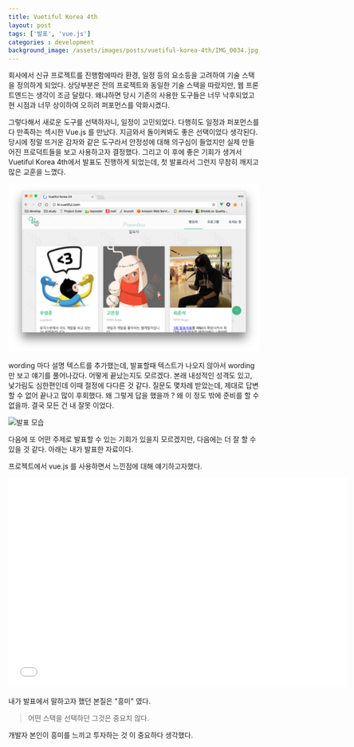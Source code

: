 ```yaml
---
title: Vuetiful Korea 4th
layout: post
tags: ['발표', 'vue.js']
categories : development
background_image: /assets/images/posts/vuetiful-korea-4th/IMG_0034.jpg
---
```


회사에서 신규 프로젝트를 진행함에따라 환경, 일정 등의 요소등을 고려하여 기술 스택을 정의하게 되었다.
상당부분은 전의 프로젝트와 동일한 기술 스택을 따랐지만, 웹 프론트엔드는 생각이 조금 달랐다.
왜냐하면 당시 기존의 사용한 도구들은 너무 낙후되었고 현 시점과 너무 상이하여 오히려 퍼포먼스를 악화시켰다.

그렇다해서 새로운 도구를 선택하자니, 일정이 고민되었다.
다행히도 일정과 퍼포먼스를 다 만족하는 섹시한 Vue.js 를 만났다.
지금와서 돌이켜봐도 좋은 선택이었다 생각된다.
당시에 정말 뜨거운 감자와 같은 도구라서 안정성에 대해 의구심이 들었지만 실제 만들어진 프로덕트들을 보고 사용하고자 결정했다.
그리고 이 후에 좋은 기회가 생겨서 Vuetiful Korea 4th에서 발표도 진행하게 되었는데, 첫 발표라서 그런지 무참히 깨지고 많은 교훈을 느꼈다.

![screen-shot-2018-05-06-02](/assets/images/posts/vuetiful-korea-4th/screen-shot-2018-05-06-02.png)

wording 마다 설명 텍스트를 추가했는데, 발표할때 텍스트가 나오지 않아서 wording 만 보고 얘기를 풀어나갔다.
어떻게 끝났는지도 모르겠다.
본래 내성적인 성격도 있고, 낯가림도 심한편인데 이때 절정에 다다른 것 같다.
질문도 몇차례 받았는데, 제대로 답변할 수 없어 끝나고 많이 후회했다.
왜 그렇게 답을 했을까 ? 왜 이 정도 밖에 준비를 할 수 없을까.
결국 모든 건 내 잘못 이었다.

![발표 모습](/assets/images/posts/vuetiful-korea-4th/IMG_0034.jpg)

다음에 또 어떤 주제로 발표할 수 있는 기회가 있을지 모르겠지만, 다음에는 더 잘 할 수 있을 것 같다.
아래는 내가 발표한 자료이다.

프로젝트에서 vue.js 를 사용하면서 느낀점에 대해 얘기하고자했다.

<iframe src="//slides.com/hax0r/vuetiful-korea-4th/embed" width="680" height="420" scrolling="no" frameborder="0" webkitallowfullscreen mozallowfullscreen allowfullscreen></iframe>

내가 발표에서 말하고자 했던 본질은 "흥미" 였다.

> 어떤 스택을 선택하던 그것은 중요치 않다.

개발자 본인이 흥미를 느끼고 투자하는 것 이 중요하다 생각했다.

